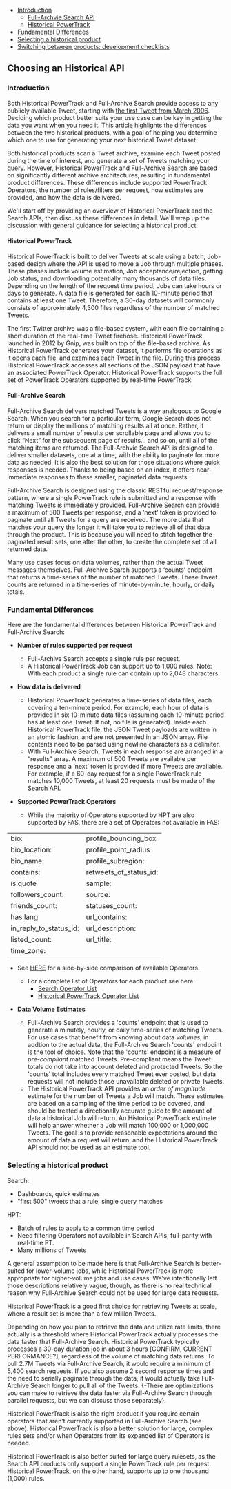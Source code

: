 + [Introduction](#introduction)
    + [Full-Archvie Search API](#search)
    + [Historical PowerTrack](#hpt)
+ [Fundamental Differences](#differences)
+ [Selecting a historical product](#choosing)
+ [Switching between products: development checklists](#switchin)

## Choosing an Historical API 

### Introduction <a id="introduction" class="tall">&nbsp;</a>  

Both Historical PowerTrack and Full-Archive Search provide access to any publicly available Tweet, starting with [the first Tweet from March 2006](https://twitter.com/jack/status/20). Deciding which product better suits your use case can be key in getting the data you want when you need it. This article highlights the differences between the two historical products, with a goal of helping you determine which one to use for generating your next historical Tweet dataset.

Both historical products scan a Tweet archive, examine each Tweet posted during the time of interest, and generate a set of Tweets matching your query. However, Historical PowerTrack and Full-Archive Search are based on significantly different archive architectures, resulting in fundamental product differences. These differences include supported PowerTrack Operators, the number of rules/filters per request, how estimates are provided, and how the data is delivered.

We'll start off by providing an overview of Historical PowerTrack and the Search APIs, then discuss these differences in detail. We'll wrap up the discussion with general guidance for selecting a historical product.

#### Historical PowerTrack <a id="hpt" class="tall">&nbsp;</a>  

Historical PowerTrack is built to deliver Tweets at scale using a batch, Job-based design where the API is used to move a Job through multiple phases. These phases include volume estimation, Job acceptance/rejection, getting Job status, and downloading potentially many thousands of data files. Depending on the length of the request time period, Jobs can take hours or days to generate. A data file is generated for each 10-minute period that contains at least one Tweet. Therefore, a 30-day datasets will commonly consists of approximately 4,300 files regardless of the number of matched Tweets. 

The first Twitter archive was a file-based system, with each file containing a short duration of the real-time Tweet firehose. Historical PowerTrack, launched in 2012 by Gnip, was built on top of the file-based archive. As Historical PowerTrack generates your dataset, it performs file operations as it opens each file, and examines each Tweet in the file. During this process, Historical PowerTrack accesses all sections of the JSON payload that have an associated PowerTrack Operator. Historical PowerTrack supports the full set of PowerTrack Operators supported by real-time PowerTrack. 

#### Full-Archive Search <a id="search" class="tall">&nbsp;</a>  

Full-Archive Search delivers matched Tweets is a way analogous to Google Search. When you search for a particular term, Google Search does not return or display the millions of matching results all at once. Rather, it delivers a small number of results per scrollable page and allows you to click “Next” for the subsequent page of results… and so on, until all of the matching items are returned. The Full-Archvie Search API is designed to deliver smaller datasets, one at a time, with the ability to paginate for more data as needed. It is also the best solution for those situations where quick responses is needed. Thanks to being based on an index, it offers near-immediate responses to these smaller, paginated data requests. 

Full-Archive Search is designed using the classic RESTful request/response pattern, where a single PowerTrack rule is submitted and a response with matching Tweets is immediately provided. Full-Archive Search can provide a maximum of 500 Tweets per response, and a ‘next’ token is provided to paginate until all Tweets for a query are received. The more data that matches your query the longer it will take you to retrieve all of that data through the product. This is because you will need to stitch together the paginated result sets, one after the other, to create the complete set of all returned data. 

Many use cases focus on data volumes, rather than the actual Tweet messages themselves. Full-Archive Search supports a ‘counts’ endpoint that returns a time-series of the number of matched Tweets. These Tweet counts are returned in a time-series of minute-by-minute, hourly, or daily totals.

### Fundamental Differences <a id="differences" class="tall">&nbsp;</a>  

Here are the fundamental differences between Historical PowerTrack and Full-Archive Search:

+ **Number of rules supported per request**
    + Full-Archive Search accepts a single rule per request. 
    + A Historical PowerTrack Job can support up to 1,000 rules. 
    Note: With each product a single rule can contain up to 2,048 characters.
    
+ **How data is delivered**
     + Historical PowerTrack generates a time-series of data files, each covering a ten-minute period. For example, each hour of data is provided in six 10-minute data files (assuming each 10-minute period has at least one Tweet. If not, no file is generated). Inside each Historical PowerTrack file, the JSON Tweet payloads are written in an atomic fashion, and are not presented in an JSON array. File contents need to be parsed using newline characters as a delimiter.
     + With Full-Archive Search, Tweets in each response are arranged in a “results” array. A maximum of 500 Tweets are available per response and a ‘next’ token is provided if more Tweets are available. For example, if a 60-day request for a single PowerTrack rule matches 10,000 Tweets, at least 20 requests must be made of the Search API.
     
+ **Supported PowerTrack Operators**
    + While the majority of Operators supported by HPT are also supported by FAS, there are a set of Operators not available in FAS:
 
<table class="tg">
  <tr>
    <td class="tg-yw4l">bio:</td>
    <td class="tg-yw4l">profile_bounding_box</td>
  </tr>
  <tr>
    <td class="tg-yw4l">bio_location:</td>
    <td class="tg-yw4l">profile_point_radius</td>
  </tr>
  <tr>
    <td class="tg-yw4l">bio_name:</td>
    <td class="tg-yw4l">profile_subregion:</td>
  </tr>
  <tr>
    <td class="tg-yw4l">contains:</td>
    <td class="tg-yw4l">retweets_of_status_id:</td>
  </tr>
  <tr>
    <td class="tg-yw4l">is:quote</td>
    <td class="tg-yw4l">sample:</td>
  </tr>
  <tr>
    <td class="tg-yw4l">followers_count:</td>
    <td class="tg-yw4l">source:</td>
  </tr>
  <tr>
    <td class="tg-yw4l">friends_count:</td>
    <td class="tg-yw4l">statuses_count:</td>
  </tr>
  <tr>
    <td class="tg-yw4l">has:lang</td>
    <td class="tg-yw4l">url_contains:</td>
  </tr>
  <tr>
    <td class="tg-yw4l">in_reply_to_status_id:</td>
    <td class="tg-yw4l">url_description:</td>
  </tr>
  <tr>
    <td class="tg-yw4l">listed_count:</td>
    <td class="tg-yw4l">url_title:</td>
  </tr>
  <tr>
    <td class="tg-yw4l">time_zone:</td>
    <td class="tg-yw4l"></td>
  </tr>
</table> 
    
+ See [HERE](https://github.com/jimmoffitt/developer_advocate.blog/blob/master/metadataEvolution/historicalOperatorsTable.md) for a side-by-side comparison of available Operators.
    + For a complete list of Operators for each product see here:
        + [Search Operator List](http://support.gnip.com/apis/search_full_archive_api/rules.html#Operators)
        + [Historical PowerTrack Operator List](http://support.gnip.com/apis/powertrack2.0/rules.html#Operators)
        
+ **Data Volume Estimates**
    + Full-Archive Search provides a 'counts' endpoint that is used to generate a minutely, hourly, or daily time-series of matching Tweets. For use cases that benefit from knowing about data *volumes*, in addtion to the actual data, the Full-Archive Search 'counts' endpoint is the tool of choice. Note that the 'counts' endpoint is a measure of *pre-compliant* matched Tweets. Pre-compliant means the Tweet totals do not take into account deleted and protected Tweets. So the 'counts' total includes every matched Tweet ever posted, but data requests will not include those unavailable deleted or private Tweets. 
    + The Historical PowerTrack API provides an *order of magnitude* estimate for the number of Tweets a Job will match. These estimates are based on a sampling of the time period to be covered, and should be treated a directionally accurate guide to the amount of data a historical Job will return. An Historical PowerTrack estimate will help answer whether a Job will match 100,000 or 1,000,000 Tweets. The goal is to provide reasonable expectations around the amount of data a request will return, and the Historical PowerTrack API should not be used as an estimate tool. 
    
### Selecting a historical product <a id="choosing" class="tall">&nbsp;</a>  



Search:
+ Dashboards, quick estimates
+ "first 500" tweets that a rule, single query matches

HPT: 
+ Batch of rules to apply to a common time period
+ Need filtering Operators not available in Search APIs, full-parity with real-time PT.
+ Many millions of Tweets



A general assumption to be made here is that Full-Archive Search is better-suited for lower-volume jobs, while Historical PowerTrack is more appropriate for higher-volume jobs and use cases. We’ve intentionally left those descriptions relatively vague, though, as there is no real technical reason why Full-Archive Search could not be used for large data requests. 

Historical PowerTrack is a good first choice for retrieving Tweets at scale, where a result set is more than a few million Tweets.  

Depending on how you plan to retrieve the data and utilize rate limits, there actually is a threshold where Historical PowerTrack actually processes the data faster that Full-Archive Search. Historical PowerTrack typically processes a 30-day duration job in about 3 hours [CONFIRM, CURRENT PERFORMANCE?], regardless of the volume of matching data returns. To pull 2.7M Tweets via Full-Archive Search, it would require a minimum of 5,400 search requests. If you also assume 2 second response times and the need to serially paginate through the data, it would actually take Full-Archive Search longer to pull all of the Tweets. {-There are optimizations you can make to retrieve the data faster via Full-Archive Search through parallel requests, but we can discuss those separately}.

Historical PowerTrack is also the right product if you require certain operators that aren’t currently supported in Full-Archive Search (see above). Historical PowerTrack is also a better solution for large, complex rules sets and/or when Operators from its expanded list of Operators is needed.

Historical PowerTrack is also better suited for large query rulesets, as the Search API products only support a single PowerTrack rule per request. Historical PowerTrack, on the other hand, supports up to one thousand (1,000) rules. 







